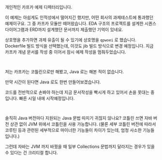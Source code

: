 개인적인 카프카 예제 디렉터리입니다.<br/>

이 예제는 아쉽게도 인적성에서 떨어지긴 했지만, 어떤 회사의 과제테스트에 통과했던 예제이구요. 그 중 카프카 모듈만 떼어왔습니다. EDA 구조의 프로젝트를 설계한 시퀀스 다이어그램과 ERD까지 설계했던 문서까지 제출했던 기억이 있네요.<br/>

상호명을 추가하면 과제 유출이 될 수 있기에 상호명을 `qpwoei` 로 했습니다. Dockerfile 빌드 방식을 선택했는데, 이것도 jib 빌드 방식으로 변경 예정입니다. 지금 카프카 개념 문서를 작성 중 이어서 잠시 예제 작성을 멈춰두었습니다.<br/>

<br/>



저는 카프카는 코틀린으로만 해봤고, Java 로는 해본 적이 없습니다.<br/>

만약 시간이 된다면 Java 로도 한번 만들어보겠습니다.<br/>

코드를 전반적으로 손봐야 하는데 지금 문서작성을 빡시게 하고 있어서 손을 못대는 중입니다. 빠른 시일 내에 시작예정입니다.<br/>

<br/>



솔직히 Java 버전마다 지원되는 Java 문법 따지기 귀찮지 않나요? 코틀린 쓰면 자바 버전 상관 없이 JVM 위에서 코틀린을 사용 가능합니다. (물론 세부 코틀린 버전에 따라서 코루틴 등과 관련된 세부적으로 마이너한 기능들이 차이가 있는데, 엄청 사소한 기능들입니다.)<br/>

그런데 자바는 JVM 까지 바꿨을 때 일부 Collections 문법까지 달라지는 경우가 있을 수 있다는 건 크리티컬 합니다.<br/>





